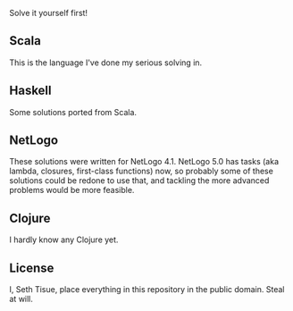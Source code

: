 Solve it yourself first!

## Scala

This is the language I've done my serious solving in.

## Haskell

Some solutions ported from Scala.

## NetLogo

These solutions were written for NetLogo 4.1.  NetLogo 5.0 has tasks (aka lambda, closures, first-class functions) now, so probably some of these solutions could be redone to use that, and tackling the more advanced problems would be more feasible.

## Clojure

I hardly know any Clojure yet.

## License

I, Seth Tisue, place everything in this repository in the public domain. Steal at will.
